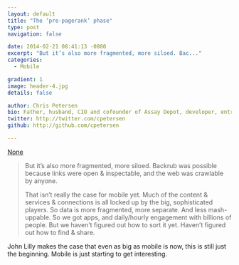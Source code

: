 ```yaml
---
layout: default
title: "The ‘pre-pagerank’ phase"
type: post
navigation: false

date: 2014-02-21 08:41:13 -0800
excerpt: "But it’s also more fragmented, more siloed. Bac..."
categories:
  - Mobile

gradient: 1
image: header-4.jpg
details: false

author: Chris Petersen
bio: Father, husband, CIO and cofounder of Assay Depot, developer, entrepreneur and technologist.
twitter: http://twitter.com/cpetersen
github: http://github.com/cpetersen

---
```


<script async src="https://static.medium.com/embed.js"></script><a class="m-story" data-collapsed="true" href="https://medium.com/new-industrial-revolution/3f606bf985c6">None</a>



 >  But it’s also more fragmented, more siloed. Backrub was possible because links were open & inspectable, and the web was crawlable by anyone. 
 > 
 >  That isn’t really the case for mobile yet. Much of the content & services & connections is all locked up by the big, sophisticated players. So data is more fragmented, more separate. And less mash-uppable. So we got apps, and daily/hourly engagement with billions of people. But we haven’t figured out how to sort it yet. Haven’t figured out how to find & share. 

 John Lilly makes the case that even as big as mobile is now, this is still just the beginning. Mobile is just starting to get interesting. 

